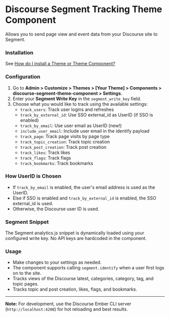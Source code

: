 # Discourse Segment Tracking Theme Component

Allows you to send page view and event data from your Discourse
site to Segment.

### Installation

See [How do I install a Theme or Theme Component?](https://meta.discourse.org/t/how-do-i-install-a-theme-or-theme-component/63682)

### Configuration

1. Go to **Admin > Customize > Themes > [Your Theme] > Components > discourse-segment-theme-component > Settings**.
2. Enter your **Segment Write Key** in the `segment_write_key` field.
3. Choose what you would like to track using the available settings:
   - `track_users`: Track user logins and refreshes
   - `track_by_external_id`: Use SSO external_id as UserID (if SSO is enabled)
   - `track_by_email`: Use user email as UserID (new!)
   - `include_user_email`: Include user email in the identify payload
   - `track_page`: Track page visits by page type
   - `track_topic_creation`: Track topic creation
   - `track_post_creation`: Track post creation
   - `track_likes`: Track likes
   - `track_flags`: Track flags
   - `track_bookmarks`: Track bookmarks

### How UserID is Chosen

- If `track_by_email` is enabled, the user's email address is used as the UserID.
- Else if SSO is enabled and `track_by_external_id` is enabled, the SSO external_id is used.
- Otherwise, the Discourse user ID is used.

### Segment Snippet

The Segment analytics.js snippet is dynamically loaded using your configured write key. No API keys are hardcoded in the component.

### Usage

- Make changes to your settings as needed.
- The component supports calling `segment.identify` when a user first logs on to the site.
- Tracks views of the Discourse latest, categories, category, tag, and topic pages.
- Tracks topic and post creation, likes, flags, and bookmarks.

---

**Note:** For development, use the Discourse Ember CLI server (`http://localhost:4200`) for hot reloading and best results.